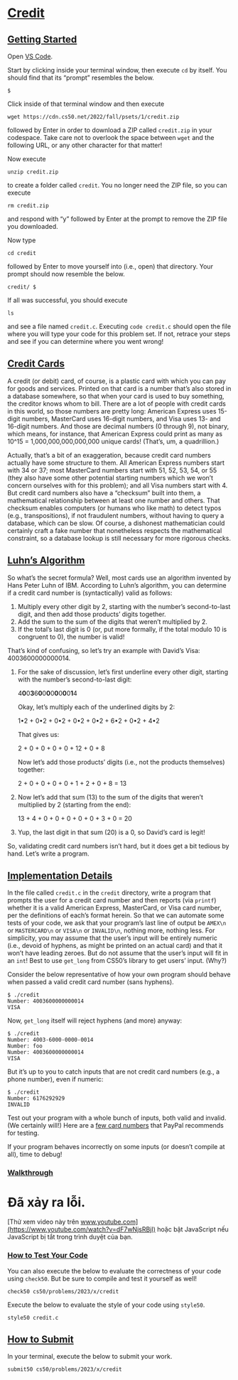 # [Credit](#credit)

## [Getting Started](#getting-started)

Open [VS Code](https://cs50.dev/).

Start by clicking inside your terminal window, then execute `cd` by
itself. You should find that its “prompt” resembles the below.

``` highlight
$
```

Click inside of that terminal window and then execute

``` highlight
wget https://cdn.cs50.net/2022/fall/psets/1/credit.zip
```

followed by Enter in order to download a ZIP called `credit.zip` in your
codespace. Take care not to overlook the space between `wget` and the
following URL, or any other character for that matter!

Now execute

``` highlight
unzip credit.zip
```

to create a folder called `credit`. You no longer need the ZIP file, so
you can execute

``` highlight
rm credit.zip
```

and respond with “y” followed by Enter at the prompt to remove the ZIP
file you downloaded.

Now type

``` highlight
cd credit
```

followed by Enter to move yourself into (i.e., open) that directory.
Your prompt should now resemble the below.

``` highlight
credit/ $
```

If all was successful, you should execute

``` highlight
ls
```

and see a file named `credit.c`. Executing `code credit.c` should open
the file where you will type your code for this problem set. If not,
retrace your steps and see if you can determine where you went wrong!

## [Credit Cards](#credit-cards)

A credit (or debit) card, of course, is a plastic card with which you
can pay for goods and services. Printed on that card is a number that’s
also stored in a database somewhere, so that when your card is used to
buy something, the creditor knows whom to bill. There are a lot of
people with credit cards in this world, so those numbers are pretty
long: American Express uses 15-digit numbers, MasterCard uses 16-digit
numbers, and Visa uses 13- and 16-digit numbers. And those are decimal
numbers (0 through 9), not binary, which means, for instance, that
American Express could print as many as 10^15 = 1,000,000,000,000,000
unique cards! (That’s, um, a quadrillion.)

Actually, that’s a bit of an exaggeration, because credit card numbers
actually have some structure to them. All American Express numbers start
with 34 or 37; most MasterCard numbers start with 51, 52, 53, 54, or 55
(they also have some other potential starting numbers which we won’t
concern ourselves with for this problem); and all Visa numbers start
with 4. But credit card numbers also have a “checksum” built into them,
a mathematical relationship between at least one number and others. That
checksum enables computers (or humans who like math) to detect typos
(e.g., transpositions), if not fraudulent numbers, without having to
query a database, which can be slow. Of course, a dishonest
mathematician could certainly craft a fake number that nonetheless
respects the mathematical constraint, so a database lookup is still
necessary for more rigorous checks.

## [Luhn’s Algorithm](#luhns-algorithm)

So what’s the secret formula? Well, most cards use an algorithm invented
by Hans Peter Luhn of IBM. According to Luhn’s algorithm, you can
determine if a credit card number is (syntactically) valid as follows:

1.  Multiply every other digit by 2, starting with the number’s
    second-to-last digit, and then add those products’ digits together.
2.  Add the sum to the sum of the digits that weren’t multiplied by 2.
3.  If the total’s last digit is 0 (or, put more formally, if the total
    modulo 10 is congruent to 0), the number is valid!

That’s kind of confusing, so let’s try an example with David’s Visa:
4003600000000014.

1.  For the sake of discussion, let’s first underline every other digit,
    starting with the number’s second-to-last digit:

    4**0**0**3**6**0**0**0**0**0**0**0**0**1**4


    Okay, let’s multiply each of the underlined digits by 2:

    1•2 + 0•2 + 0•2 + 0•2 + 0•2 + 6•2 + 0•2 + 4•2

    That gives us:

    2 + 0 + 0 + 0 + 0 + 12 + 0 + 8

    Now let’s add those products’ digits (i.e., not the products
    themselves) together:

    2 + 0 + 0 + 0 + 0 + 1 + 2 + 0 + 8 = 13

2.  Now let’s add that sum (13) to the sum of the digits that weren’t
    multiplied by 2 (starting from the end):

    13 + 4 + 0 + 0 + 0 + 0 + 0 + 3 + 0 = 20

3.  Yup, the last digit in that sum (20) is a 0, so David’s card is
    legit!

So, validating credit card numbers isn’t hard, but it does get a bit
tedious by hand. Let’s write a program.

## [Implementation Details](#implementation-details)

In the file called `credit.c` in the `credit` directory, write a program
that prompts the user for a credit card number and then reports (via
`printf`) whether it is a valid American Express, MasterCard, or Visa
card number, per the definitions of each’s format herein. So that we can
automate some tests of your code, we ask that your program’s last line
of output be `AMEX\n` or `MASTERCARD\n` or `VISA\n` or `INVALID\n`,
nothing more, nothing less. For simplicity, you may assume that the
user’s input will be entirely numeric (i.e., devoid of hyphens, as might
be printed on an actual card) and that it won’t have leading zeroes. But
do not assume that the user’s input will fit in an `int`! Best to use
`get_long` from CS50’s library to get users’ input. (Why?)

Consider the below representative of how your own program should behave
when passed a valid credit card number (sans hyphens).

``` highlight
$ ./credit
Number: 4003600000000014
VISA
```

Now, `get_long` itself will reject hyphens (and more) anyway:

``` highlight
$ ./credit
Number: 4003-6000-0000-0014
Number: foo
Number: 4003600000000014
VISA
```

But it’s up to you to catch inputs that are not credit card numbers
(e.g., a phone number), even if numeric:

``` highlight
$ ./credit
Number: 6176292929
INVALID
```

Test out your program with a whole bunch of inputs, both valid and
invalid. (We certainly will!) Here are a [few card
numbers](https://developer.paypal.com/api/nvp-soap/payflow/integration-guide/test-transactions/#standard-test-cards)
that PayPal recommends for testing.

If your program behaves incorrectly on some inputs (or doesn’t compile
at all), time to debug!

### [Walkthrough](#walkthrough)

# Đã xảy ra lỗi.

[Thử xem video này trên
www.youtube.com](https://www.youtube.com/watch?v=dF7wNjsRBjI) hoặc bật
JavaScript nếu JavaScript bị tắt trong trình duyệt của bạn.

### [How to Test Your Code](#how-to-test-your-code)

You can also execute the below to evaluate the correctness of your code
using `check50`. But be sure to compile and test it yourself as well!

``` highlight
check50 cs50/problems/2023/x/credit
```

Execute the below to evaluate the style of your code using `style50`.

``` highlight
style50 credit.c
```

## [How to Submit](#how-to-submit)

In your terminal, execute the below to submit your work.

``` highlight
submit50 cs50/problems/2023/x/credit
```
